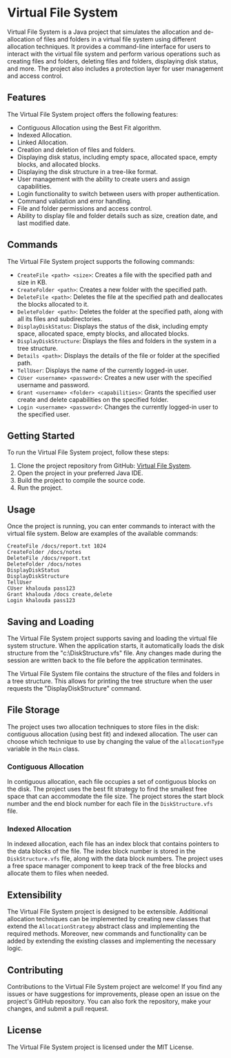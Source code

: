 # Virtual File System

Virtual File System is a Java project that simulates the allocation and de-allocation of files and folders in a virtual file system using different allocation techniques. It provides a command-line interface for users to interact with the virtual file system and perform various operations such as creating files and folders, deleting files and folders, displaying disk status, and more. The project also includes a protection layer for user management and access control.

## Features

The Virtual File System project offers the following features:

- Contiguous Allocation using the Best Fit algorithm.
- Indexed Allocation.
- Linked Allocation.
- Creation and deletion of files and folders.
- Displaying disk status, including empty space, allocated space, empty blocks, and allocated blocks.
- Displaying the disk structure in a tree-like format.
- User management with the ability to create users and assign capabilities.
- Login functionality to switch between users with proper authentication.
- Command validation and error handling.
- File and folder permissions and access control.
- Ability to display file and folder details such as size, creation date, and last modified date.

## Commands

The Virtual File System project supports the following commands:

- `CreateFile <path> <size>`: Creates a file with the specified path and size in KB.
- `CreateFolder <path>`: Creates a new folder with the specified path.
- `DeleteFile <path>`: Deletes the file at the specified path and deallocates the blocks allocated to it.
- `DeleteFolder <path>`: Deletes the folder at the specified path, along with all its files and subdirectories.
- `DisplayDiskStatus`: Displays the status of the disk, including empty space, allocated space, empty blocks, and allocated blocks.
- `DisplayDiskStructure`: Displays the files and folders in the system in a tree structure.
- `Details <path>`: Displays the details of the file or folder at the specified path.
- `TellUser`: Displays the name of the currently logged-in user.
- `CUser <username> <password>`: Creates a new user with the specified username and password.
- `Grant <username> <folder> <capabilities>`: Grants the specified user create and delete capabilities on the specified folder.
- `Login <username> <password>`: Changes the currently logged-in user to the specified user.


## Getting Started

To run the Virtual File System project, follow these steps:

1. Clone the project repository from GitHub: [Virtual File System](https://github.com/KhaledAshrafH/Virtual-File-System).
2. Open the project in your preferred Java IDE.
3. Build the project to compile the source code.
4. Run the project.

## Usage

Once the project is running, you can enter commands to interact with the virtual file system. Below are examples of the available commands:
```
CreateFile /docs/report.txt 1024
CreateFolder /docs/notes
DeleteFile /docs/report.txt
DeleteFolder /docs/notes
DisplayDiskStatus
DisplayDiskStructure
TellUser
CUser khalouda pass123
Grant khalouda /docs create,delete
Login khalouda pass123
```

## Saving and Loading

The Virtual File System project supports saving and loading the virtual file system structure. When the application starts, it automatically loads the disk structure from the "c:\DiskStructure.vfs" file. Any changes made during the session are written back to the file before the application terminates.

The Virtual File System file contains the structure of the files and folders in a tree structure. This allows for printing the tree structure when the user requests the "DisplayDiskStructure" command.

## File Storage

The project uses two allocation techniques to store files in the disk: contiguous allocation (using best fit) and indexed allocation. The user can choose which technique to use by changing the value of the `allocationType` variable in the `Main` class.

### Contiguous Allocation

In contiguous allocation, each file occupies a set of contiguous blocks on the disk. The project uses the best fit strategy to find the smallest free space that can accommodate the file size. The project stores the start block number and the end block number for each file in the `DiskStructure.vfs` file.

### Indexed Allocation

In indexed allocation, each file has an index block that contains pointers to the data blocks of the file. The index block number is stored in the `DiskStructure.vfs` file, along with the data block numbers. The project uses a free space manager component to keep track of the free blocks and allocate them to files when needed.
## Extensibility

The Virtual File System project is designed to be extensible. Additional allocation techniques can be implemented by creating new classes that extend the `AllocationStrategy` abstract class and implementing the required methods. Moreover, new commands and functionality can be added by extending the existing classes and implementing the necessary logic.

## Contributing

Contributions to the Virtual File System project are welcome! If you find any issues or have suggestions for improvements, please open an issue on the project's GitHub repository. You can also fork the repository, make your changes, and submit a pull request.

## License

The Virtual File System project is licensed under the MIT License.
